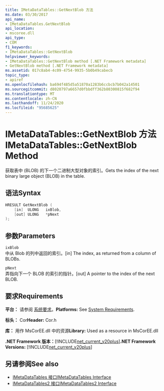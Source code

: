 ```yaml
---
title: IMetaDataTables::GetNextBlob 方法
ms.date: 03/30/2017
api_name:
- IMetaDataTables.GetNextBlob
api_location:
- mscoree.dll
api_type:
- COM
f1_keywords:
- IMetaDataTables::GetNextBlob
helpviewer_keywords:
- IMetaDataTables::GetNextBlob method [.NET Framework metadata]
- GetNextBlob method [.NET Framework metadata]
ms.assetid: 017c8ab4-4c09-4754-9935-5b0b49cabecb
topic_type:
- apiref
ms.openlocfilehash: ba694f485d5a51870a1283b6ccbcb7b042a14501
ms.sourcegitcommit: d8020797a6657d0fbbdff362b80300815f682f94
ms.translationtype: MT
ms.contentlocale: zh-CN
ms.lasthandoff: 11/24/2020
ms.locfileid: "95685625"
---
```

# <a name="imetadatatablesgetnextblob-method"></a><span data-ttu-id="4d5ed-102">IMetaDataTables::GetNextBlob 方法</span><span class="sxs-lookup"><span data-stu-id="4d5ed-102">IMetaDataTables::GetNextBlob Method</span></span>

<span data-ttu-id="4d5ed-103">获取表中 (BLOB) 的下一个二进制大型对象的索引。</span><span class="sxs-lookup"><span data-stu-id="4d5ed-103">Gets the index of the next binary large object (BLOB) in the table.</span></span>  
  
## <a name="syntax"></a><span data-ttu-id="4d5ed-104">语法</span><span class="sxs-lookup"><span data-stu-id="4d5ed-104">Syntax</span></span>  
  
```cpp  
HRESULT GetNextBlob (  
    [in]  ULONG   ixBlob,  
    [out] ULONG   *pNext  
);  
```  
  
## <a name="parameters"></a><span data-ttu-id="4d5ed-105">参数</span><span class="sxs-lookup"><span data-stu-id="4d5ed-105">Parameters</span></span>  

 `ixBlob`  
 <span data-ttu-id="4d5ed-106">中从 Blob 的列中返回的索引。</span><span class="sxs-lookup"><span data-stu-id="4d5ed-106">[in] The index, as returned from a column of BLOBs.</span></span>  
  
 `pNext`  
 <span data-ttu-id="4d5ed-107">弄指向下一个 BLOB 的索引的指针。</span><span class="sxs-lookup"><span data-stu-id="4d5ed-107">[out] A pointer to the index of the next BLOB.</span></span>  
  
## <a name="requirements"></a><span data-ttu-id="4d5ed-108">要求</span><span class="sxs-lookup"><span data-stu-id="4d5ed-108">Requirements</span></span>  

 <span data-ttu-id="4d5ed-109">**平台：** 请参阅 [系统要求](../../get-started/system-requirements.md)。</span><span class="sxs-lookup"><span data-stu-id="4d5ed-109">**Platforms:** See [System Requirements](../../get-started/system-requirements.md).</span></span>  
  
 <span data-ttu-id="4d5ed-110">**标头：** Cor</span><span class="sxs-lookup"><span data-stu-id="4d5ed-110">**Header:** Cor.h</span></span>  
  
 <span data-ttu-id="4d5ed-111">**库：** 用作 MsCorEE.dll 中的资源</span><span class="sxs-lookup"><span data-stu-id="4d5ed-111">**Library:** Used as a resource in MsCorEE.dll</span></span>  
  
 <span data-ttu-id="4d5ed-112">**.NET Framework 版本：**[!INCLUDE[net_current_v20plus](../../../../includes/net-current-v20plus-md.md)]</span><span class="sxs-lookup"><span data-stu-id="4d5ed-112">**.NET Framework Versions:** [!INCLUDE[net_current_v20plus](../../../../includes/net-current-v20plus-md.md)]</span></span>  
  
## <a name="see-also"></a><span data-ttu-id="4d5ed-113">另请参阅</span><span class="sxs-lookup"><span data-stu-id="4d5ed-113">See also</span></span>

- [<span data-ttu-id="4d5ed-114">IMetaDataTables 接口</span><span class="sxs-lookup"><span data-stu-id="4d5ed-114">IMetaDataTables Interface</span></span>](imetadatatables-interface.md)
- [<span data-ttu-id="4d5ed-115">IMetaDataTables2 接口</span><span class="sxs-lookup"><span data-stu-id="4d5ed-115">IMetaDataTables2 Interface</span></span>](imetadatatables2-interface.md)
